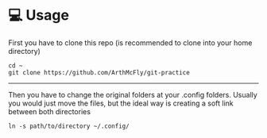 # :computer: Usage
First you have to clone this repo (is recommended to clone into your home directory)

	cd ~
	git clone https://github.com/ArthMcFly/git-practice

---
Then you have to change the original folders at your .config folders.
Usually you would just move the files, but the ideal way is creating a soft link between both directories


	ln -s path/to/directory ~/.config/ 





